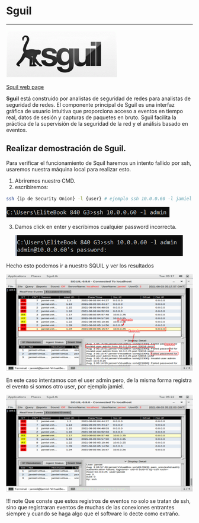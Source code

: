# **Sguil**

--------------------

![squil](img/squil.gif)

[Squil web page](http://sguil.net:)

**Sguil** está construido por analistas de seguridad de redes para analistas de seguridad de redes. El componente principal de Sguil es una interfaz gráfica de usuario intuitiva que proporciona acceso a eventos en tiempo real, datos de sesión y capturas de paquetes en bruto. Sguil facilita la práctica de la supervisión de la seguridad de la red y el análisis basado en eventos.



## **Realizar demostración de Sguil.**

Para verificar el funcionamiento de Squil haremos un intento fallido por ssh, usaremos nuestra máquina local para realizar esto.

1. Abriremos nuestro CMD.
2. escribiremos:

```bash
ssh {ip de Security Onion} -l {user} # ejemplo ssh 10.0.0.60 -l jamiel
```

![so23](img/so_24.png)

3. Damos click en enter y escribimos cualquier password incorrecta.

   ![so25](img/so_25.png)

Hecho esto podemos ir a nuestro SQUIL y ver los resultados

![so26](img/so_26.png)

En este caso intentamos con el user admin pero, de la misma forma registra el evento si somos otro user, por ejemplo jamiel.

![so27](img/so_27.png)

!!! note
	Que conste que estos registros de eventos no solo se tratan de ssh, sino que registraran eventos de muchas de las conexiones entrantes siempre y cuando se haga algo que el software lo decte como extraño.


